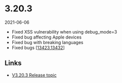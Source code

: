 # 3.20.3

2021-06-06

- Fixed XSS vulnerability when using debug_mode=3
- Fixed bug affecting Apple devices
- Fixed bug with breaking languages
- Fixed bugs [[13423](https://chevereto.com/community/threads/13423/),[13432](https://chevereto.com/community/threads/13432/)]

## Links

- [V3.20.3 Release topic](https://chevereto.com/community/threads/chevereto-v3-20-3.13440/)
